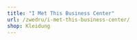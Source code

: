 ```yaml
---
title: "I Met This Business Center"
url: /zwedru/i-met-this-business-center/
shop: Kleidung
---
```

